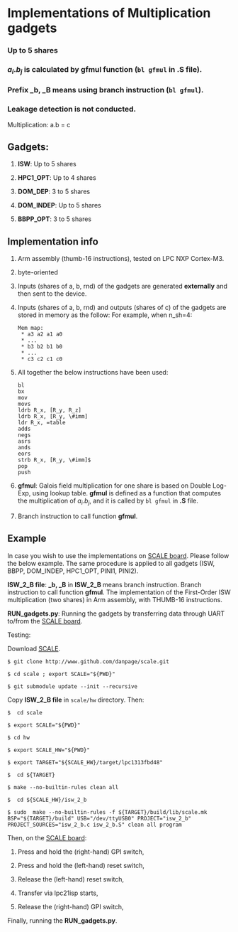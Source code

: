 # Implementations of Multiplication gadgets
 ### Up to 5 shares
 ### $a_i.b_j$ is calculated by **gfmul** function (```bl gfmul``` in **.S** file).
 ### Prefix **_b, _B** means using branch instruction (```bl gfmul```). 
 ### Leakage detection is not conducted.

Multiplication: a.b = c 

## Gadgets: 

1) **ISW**: Up to 5 shares

2) **HPC1_OPT**: Up to 4 shares

3) **DOM_DEP**: 3 to 5 shares

4) **DOM_INDEP**: Up to 5 shares

5) **BBPP_OPT**: 3 to 5 shares


## Implementation info
1) Arm assembly (thumb-16 instructions), tested on LPC NXP Cortex-M3.
2) byte-oriented
3) Inputs (shares of a, b, rnd) of the gadgets are generated **externally** and then sent to the device. 
4) Inputs (shares of a, b, rnd) and outputs (shares of c) of the gadgets
are stored in memory as the follow: For example, when n_sh=4:
    ```
    Mem map:
     * a3 a2 a1 a0
     * ...
     * b3 b2 b1 b0
     * ...
     * c3 c2 c1 c0
    ```
5) All together the below instructions have been used:
    ```
    bl
    bx
    mov
    movs
    ldrb R_x, [R_y, R_z]
    ldrb R_x, [R_y, \#imm]
    ldr R_x, =table
    adds
    negs
    asrs
    ands
    eors
    strb R_x, [R_y, \#imm]$
    pop
    push
    ```

6) **gfmul**: Galois field multiplication for one share is based on Double Log-Exp, using lookup table.
   **gfmul** is defined as a function that computes the multiplication of $a_i.b_j$, and it is called by ```bl gfmul``` in **.S** file.

7) Branch instruction to call function **gfmul**.

## Example
In case you wish to use the implementations on [SCALE board](https://github.com/danpage/scale). 
Please follow the below example.
The same procedure is applied to all gadgets (ISW, BBPP, DOM_INDEP, HPC1_OPT, PINI1, PINI2).

**ISW_2_B file**: 
**_b, _B** in **ISW_2_B** means branch instruction. Branch instruction to call function **gfmul**. The implementation of the First-Order ISW multiplication (two shares) in Arm assembly, with THUMB-16 instructions.


**RUN_gadgets.py**: Running the gadgets by transferring data through UART to/from the [SCALE board](https://github.com/danpage/scale).


Testing:

Download [SCALE](https://github.com/danpage/scale).

`$ git clone http://www.github.com/danpage/scale.git`

`$ cd scale ; export SCALE="${PWD}"`

`$ git submodule update --init --recursive `

Copy  **ISW_2_B file** in `scale/hw` directory.
Then:

`$  cd scale`

`$ export SCALE="${PWD}"`

`$ cd hw`

`$ export SCALE_HW="${PWD}"`

`$ export TARGET="${SCALE_HW}/target/lpc1313fbd48"`

`$  cd ${TARGET}`

`$ make --no-builtin-rules clean all`

`$  cd ${SCALE_HW}/isw_2_b`

`$ sudo  make --no-builtin-rules -f ${TARGET}/build/lib/scale.mk BSP="${TARGET}/build" USB="/dev/ttyUSB0" PROJECT="isw_2_b" PROJECT_SOURCES="isw_2_b.c isw_2_b.S" clean all program`

Then, on the [SCALE board](https://github.com/danpage/scale):

1) Press and hold the (right-hand) GPI switch,

2) Press and hold the (left-hand) reset switch,

3) Release the (left-hand) reset switch,

4) Transfer via lpc21isp starts,

5) Release the (right-hand) GPI switch,

Finally, running the **RUN_gadgets.py**.
